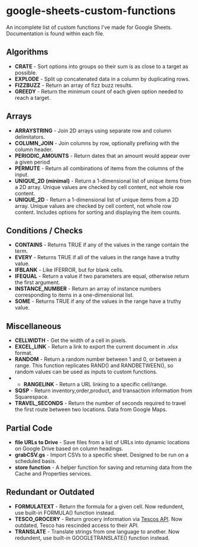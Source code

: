 # google-sheets-custom-functions
An incomplete list of custom functions I've made for Google Sheets. Documentation is found within each file.

## Algorithms

* **CRATE** - Sort options into groups so their sum is as close to a target as possible.
* **EXPLODE** - Split up concatenated data in a column by duplicating rows.
* **FIZZBUZZ** - Return an array of fizz buzz results.
* **GREEDY**  - Return the minimum count of each given option needed to reach a target.

## Arrays

* **ARRAYSTRING** - Join 2D arrays using separate row and column delimitators.
* **COLUMN_JOIN** - Join columns by row, optionally prefixing with the column header.
* **PERIODIC_AMOUNTS** - Return dates that an amount would appear over a given period
* **PERMUTE** - Return all combinations of items from the columns of the input.
* **UNIQUE_2D (minimal)** - Return a 1-dimensional list of unique items from a 2D array. Unique values are checked by cell content, not whole row content.
* **UNIQUE_2D** - Return a 1-dimensional list of unique items from a 2D array. Unique values are checked by cell content, not whole row content. Includes options for sorting and displaying the item counts.

## Conditions / Checks

* **CONTAINS** - Returns TRUE if any of the values in the range contain the term.
* **EVERY** - Returns TRUE if all of the values in the range have a truthy value.
* **IFBLANK** - Like IFERROR, but for blank cells.
* **IFEQUAL** - Return a value if two parameters are equal, otherwise return the first argument.
* **INSTANCE_NUMBER** - Return an array of instance numbers corresponding to items in a one-dimensional list.
* **SOME** - Returns TRUE if any of the values in the range have a truthy value.

## Miscellaneous

* **CELLWIDTH** - Get the width of a cell in pixels.
* **EXCEL_LINK** - Return a link to export the current document in .xlsx format.
* **RANDOM** - Return a random number between 1 and 0, or between a range. This function replicates RAND() and RANDBETWEEN(), so random values can be used as inputs to custom functions.
* * **RANGELINK** - Return a URL linking to a specific cell/range.
* **SQSP** - Return inventory,order,product, and transaction information from Squarespace.
* **TRAVEL_SECONDS** - Return the number of seconds required to travel the first route between two locations. Data from Google Maps.

## Partial Code

* **file URLs to Drive** - Save files from a list of URLs into dynamic locations on Google Drive based on column headings.
* **grabCSV.gs** - Import CSVs to a specific sheet. Designed to be run on a scheduled basis.
* **store function** - A helper function for saving and returning data from the Cache and Properties services.

## Redundant or Outdated

* **FORMULATEXT** - Return the formula for a given cell. Now redundent, use built-in FORMULA() function instead.
* **TESCO_GROCERY** - Return grocery information via [Tescos API](https://devportal.tescolabs.com/). Now outdated, Tesco has rescinded access to their API.
* **TRANSLATE** - Translate strings from one language to another. Now redundent, use built-in GOOGLETRANSLATE() function instead.
